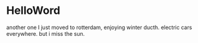 # HelloWord
another one
I just moved to rotterdam, enjoying winter ducth.
electric cars everywhere. but i miss the sun.
